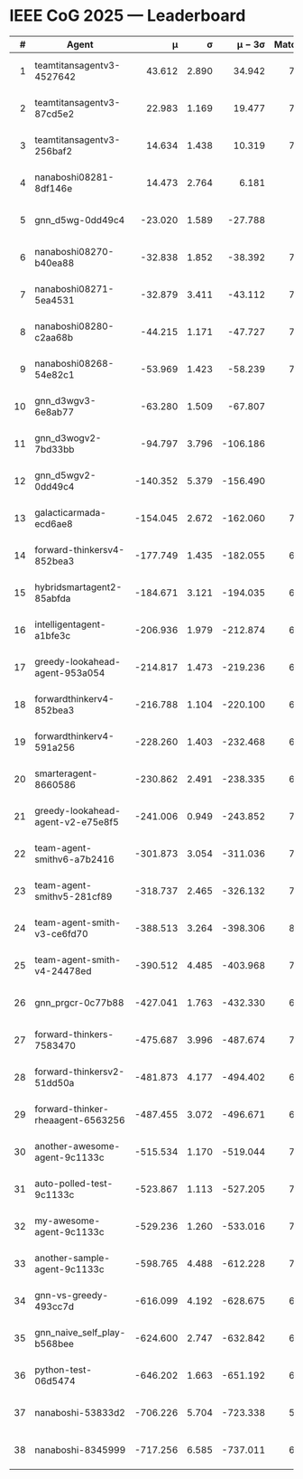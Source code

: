 # IEEE CoG 2025 — Leaderboard

| # | Agent | μ | σ | μ − 3σ | Matches | Updated |
|---:|---|---:|---:|---:|---:|---|
| 1 | teamtitansagentv3-4527642 | 43.612 | 2.890 | 34.942 | 7816 | 2025-08-30 15:24 |
| 2 | teamtitansagentv3-87cd5e2 | 22.983 | 1.169 | 19.477 | 7160 | 2025-08-30 15:24 |
| 3 | teamtitansagentv3-256baf2 | 14.634 | 1.438 | 10.319 | 7396 | 2025-08-30 15:24 |
| 4 | nanaboshi08281-8df146e | 14.473 | 2.764 | 6.181 | 296 | 2025-08-30 15:24 |
| 5 | gnn_d5wg-0dd49c4 | -23.020 | 1.589 | -27.788 | 160 | 2025-08-30 15:24 |
| 6 | nanaboshi08270-b40ea88 | -32.838 | 1.852 | -38.392 | 7420 | 2025-08-30 15:24 |
| 7 | nanaboshi08271-5ea4531 | -32.879 | 3.411 | -43.112 | 7638 | 2025-08-30 15:24 |
| 8 | nanaboshi08280-c2aa68b | -44.215 | 1.171 | -47.727 | 7018 | 2025-08-30 15:24 |
| 9 | nanaboshi08268-54e82c1 | -53.969 | 1.423 | -58.239 | 7160 | 2025-08-30 15:24 |
| 10 | gnn_d3wgv3-6e8ab77 | -63.280 | 1.509 | -67.807 | 178 | 2025-08-30 15:24 |
| 11 | gnn_d3wogv2-7bd33bb | -94.797 | 3.796 | -106.186 | 276 | 2025-08-30 15:24 |
| 12 | gnn_d5wgv2-0dd49c4 | -140.352 | 5.379 | -156.490 | 246 | 2025-08-30 15:24 |
| 13 | galacticarmada-ecd6ae8 | -154.045 | 2.672 | -162.060 | 7180 | 2025-08-30 15:24 |
| 14 | forward-thinkersv4-852bea3 | -177.749 | 1.435 | -182.055 | 6067 | 2025-08-30 15:24 |
| 15 | hybridsmartagent2-85abfda | -184.671 | 3.121 | -194.035 | 6378 | 2025-08-30 15:24 |
| 16 | intelligentagent-a1bfe3c | -206.936 | 1.979 | -212.874 | 6424 | 2025-08-30 15:24 |
| 17 | greedy-lookahead-agent-953a054 | -214.817 | 1.473 | -219.236 | 6784 | 2025-08-30 15:24 |
| 18 | forwardthinkerv4-852bea3 | -216.788 | 1.104 | -220.100 | 6304 | 2025-08-30 15:24 |
| 19 | forwardthinkerv4-591a256 | -228.260 | 1.403 | -232.468 | 6214 | 2025-08-30 15:24 |
| 20 | smarteragent-8660586 | -230.862 | 2.491 | -238.335 | 6035 | 2025-08-30 15:24 |
| 21 | greedy-lookahead-agent-v2-e75e8f5 | -241.006 | 0.949 | -243.852 | 7616 | 2025-08-30 15:24 |
| 22 | team-agent-smithv6-a7b2416 | -301.873 | 3.054 | -311.036 | 7760 | 2025-08-30 15:24 |
| 23 | team-agent-smithv5-281cf89 | -318.737 | 2.465 | -326.132 | 7800 | 2025-08-30 15:24 |
| 24 | team-agent-smith-v3-ce6fd70 | -388.513 | 3.264 | -398.306 | 8478 | 2025-08-30 15:24 |
| 25 | team-agent-smith-v4-24478ed | -390.512 | 4.485 | -403.968 | 7178 | 2025-08-30 15:24 |
| 26 | gnn_prgcr-0c77b88 | -427.041 | 1.763 | -432.330 | 6850 | 2025-08-30 15:24 |
| 27 | forward-thinkers-7583470 | -475.687 | 3.996 | -487.674 | 7520 | 2025-08-30 15:24 |
| 28 | forward-thinkersv2-51dd50a | -481.873 | 4.177 | -494.402 | 6768 | 2025-08-30 15:24 |
| 29 | forward-thinker-rheaagent-6563256 | -487.455 | 3.072 | -496.671 | 6428 | 2025-08-30 15:24 |
| 30 | another-awesome-agent-9c1133c | -515.534 | 1.170 | -519.044 | 7080 | 2025-08-30 15:24 |
| 31 | auto-polled-test-9c1133c | -523.867 | 1.113 | -527.205 | 7660 | 2025-08-30 15:24 |
| 32 | my-awesome-agent-9c1133c | -529.236 | 1.260 | -533.016 | 7400 | 2025-08-30 15:24 |
| 33 | another-sample-agent-9c1133c | -598.765 | 4.488 | -612.228 | 7680 | 2025-08-30 15:24 |
| 34 | gnn-vs-greedy-493cc7d | -616.099 | 4.192 | -628.675 | 6320 | 2025-08-30 15:24 |
| 35 | gnn_naive_self_play-b568bee | -624.600 | 2.747 | -632.842 | 6380 | 2025-08-30 15:24 |
| 36 | python-test-06d5474 | -646.202 | 1.663 | -651.192 | 6380 | 2025-08-30 15:24 |
| 37 | nanaboshi-53833d2 | -706.226 | 5.704 | -723.338 | 5540 | 2025-08-30 15:24 |
| 38 | nanaboshi-8345999 | -717.256 | 6.585 | -737.011 | 6490 | 2025-08-30 15:24 |
